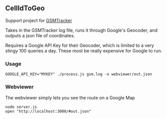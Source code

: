 ## CellIdToGeo

Support project for [GSMTracker](https://github.com/mdp/GSMTracker)

Takes in the GSMTracker log file, runs it through Google's Geocoder, and
outputs a json file of coordinates.

Requires a Google API Key for their Geocoder, which is limited to a very
stingy 100 queries a day. These most be really expensive for Google to run.

### Usage

    GOOGLE_API_KEY="MYKEY" ./process.js gsm.log -o webviewer/out.json

### Webviewer

The webviewer simply lets you see the route on a Google Map

    node server.js
    open "http://localhost:3000/#out.json"



